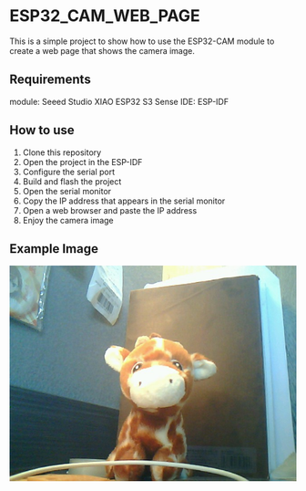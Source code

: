 # ESP32_CAM_WEB_PAGE

This is a simple project to show how to use the ESP32-CAM module to create a web page that shows the camera image.

## Requirements
module: Seeed Studio XIAO ESP32 S3 Sense
IDE: ESP-IDF

## How to use
1. Clone this repository
2. Open the project in the ESP-IDF
3. Configure the serial port
4. Build and flash the project
5. Open the serial monitor
6. Copy the IP address that appears in the serial monitor
7. Open a web browser and paste the IP address
8. Enjoy the camera image

## Example Image
![Example Image](\image\capture.jpg)